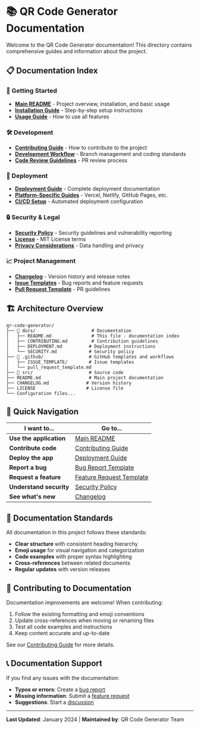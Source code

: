 # 📚 QR Code Generator Documentation

Welcome to the QR Code Generator documentation! This directory contains comprehensive guides and information about the project.

## 📋 Documentation Index

### 🚀 Getting Started

- **[Main README](../README.md)** - Project overview, installation, and basic usage
- **[Installation Guide](../README.md#installation)** - Step-by-step setup instructions
- **[Usage Guide](../README.md#usage-guide)** - How to use all features

### 🛠️ Development

- **[Contributing Guide](./CONTRIBUTING.md)** - How to contribute to the project
- **[Development Workflow](./CONTRIBUTING.md#development-workflow)** - Branch management and coding standards
- **[Code Review Guidelines](./CONTRIBUTING.md#code-review-guidelines)** - PR review process

### 🚀 Deployment

- **[Deployment Guide](./DEPLOYMENT.md)** - Complete deployment documentation
- **[Platform-Specific Guides](./DEPLOYMENT.md#deployment-platforms)** - Vercel, Netlify, GitHub Pages, etc.
- **[CI/CD Setup](./DEPLOYMENT.md#cicd-pipeline)** - Automated deployment configuration

### 🔒 Security & Legal

- **[Security Policy](./SECURITY.md)** - Security guidelines and vulnerability reporting
- **[License](../LICENSE)** - MIT License terms
- **[Privacy Considerations](./SECURITY.md#privacy-policy)** - Data handling and privacy

### 📈 Project Management

- **[Changelog](../CHANGELOG.md)** - Version history and release notes
- **[Issue Templates](../.github/ISSUE_TEMPLATE/)** - Bug reports and feature requests
- **[Pull Request Template](../.github/pull_request_template.md)** - PR guidelines

## 🏗️ Architecture Overview

```
qr-code-generator/
├── 📁 docs/                     # Documentation
│   ├── README.md               # This file - documentation index
│   ├── CONTRIBUTING.md         # Contribution guidelines
│   ├── DEPLOYMENT.md          # Deployment instructions
│   └── SECURITY.md            # Security policy
├── 📁 .github/                 # GitHub templates and workflows
│   ├── ISSUE_TEMPLATE/        # Issue templates
│   └── pull_request_template.md
├── 📁 src/                     # Source code
├── README.md                  # Main project documentation
├── CHANGELOG.md              # Version history
├── LICENSE                   # License file
└── Configuration files...
```

## 🎯 Quick Navigation

| I want to...            | Go to...                                                                 |
| ----------------------- | ------------------------------------------------------------------------ |
| **Use the application** | [Main README](../README.md)                                              |
| **Contribute code**     | [Contributing Guide](./CONTRIBUTING.md)                                  |
| **Deploy the app**      | [Deployment Guide](./DEPLOYMENT.md)                                      |
| **Report a bug**        | [Bug Report Template](../.github/ISSUE_TEMPLATE/bug_report.md)           |
| **Request a feature**   | [Feature Request Template](../.github/ISSUE_TEMPLATE/feature_request.md) |
| **Understand security** | [Security Policy](./SECURITY.md)                                         |
| **See what's new**      | [Changelog](../CHANGELOG.md)                                             |

## 📖 Documentation Standards

All documentation in this project follows these standards:

- **Clear structure** with consistent heading hierarchy
- **Emoji usage** for visual navigation and categorization
- **Code examples** with proper syntax highlighting
- **Cross-references** between related documents
- **Regular updates** with version releases

## 🤝 Contributing to Documentation

Documentation improvements are welcome! When contributing:

1. Follow the existing formatting and emoji conventions
2. Update cross-references when moving or renaming files
3. Test all code examples and instructions
4. Keep content accurate and up-to-date

See our [Contributing Guide](./CONTRIBUTING.md) for more details.

## 📞 Documentation Support

If you find any issues with the documentation:

- **Typos or errors**: Create a [bug report](../.github/ISSUE_TEMPLATE/bug_report.md)
- **Missing information**: Submit a [feature request](../.github/ISSUE_TEMPLATE/feature_request.md)
- **Suggestions**: Start a [discussion](https://github.com/your-username/qr-code-generator/discussions)

---

**Last Updated**: January 2024 | **Maintained by**: QR Code Generator Team
